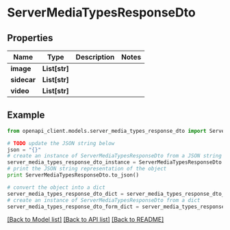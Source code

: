 # ServerMediaTypesResponseDto


## Properties
Name | Type | Description | Notes
------------ | ------------- | ------------- | -------------
**image** | **List[str]** |  | 
**sidecar** | **List[str]** |  | 
**video** | **List[str]** |  | 

## Example

```python
from openapi_client.models.server_media_types_response_dto import ServerMediaTypesResponseDto

# TODO update the JSON string below
json = "{}"
# create an instance of ServerMediaTypesResponseDto from a JSON string
server_media_types_response_dto_instance = ServerMediaTypesResponseDto.from_json(json)
# print the JSON string representation of the object
print ServerMediaTypesResponseDto.to_json()

# convert the object into a dict
server_media_types_response_dto_dict = server_media_types_response_dto_instance.to_dict()
# create an instance of ServerMediaTypesResponseDto from a dict
server_media_types_response_dto_form_dict = server_media_types_response_dto.from_dict(server_media_types_response_dto_dict)
```
[[Back to Model list]](../README.md#documentation-for-models) [[Back to API list]](../README.md#documentation-for-api-endpoints) [[Back to README]](../README.md)


